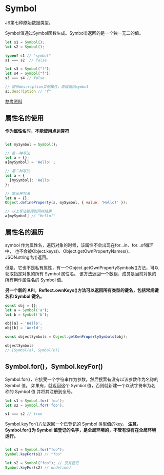 

# Symbol

JS第七种原始数据类型。

Symbol值通过Symbol函数生成。Symbol()返回的是一个独一无二的值。

```js
let s1 = Symbol();
let s2 = Symbol();

typeof s1 // "symbol"
s1 === s2  // false

let s3 = Symbol("f");
let s4 = Symbol("f");
s3 === s4 // false

// 提供description实例属性，直接返回symbol
s3.description // "f"

```

[参考资料](https://es6.ruanyifeng.com/#docs/symbol)

## 属性名的使用

**作为属性名时，不能使用点运算符**
```js

let mySymbol = Symbol();

// 第一种写法
let a = {};
a[mySymbol] = 'Hello!';

// 第二种写法
let a = {
  [mySymbol]: 'Hello!'
};

// 第三种写法
let a = {};
Object.defineProperty(a, mySymbol, { value: 'Hello!' });

// 以上写法都得到同样结果
a[mySymbol] // "Hello!"

```


## 属性名的遍历

symbol 作为属性名，遍历对象的时候，该属性不会出现在for...in、for...of循环中，
也不会被Object.keys()、Object.getOwnPropertyNames()、JSON.stringify()返回。


但是，它也不是私有属性，有一个Object.getOwnPropertySymbols()方法，可以获取指定对象的所有 Symbol 属性名。
该方法返回一个数组，成员是当前对象的所有用作属性名的 Symbol 值。


**另一个新的 API，Reflect.ownKeys()方法可以返回所有类型的键名，包括常规键名和 Symbol 键名。**

```js
const obj = {};
let a = Symbol('a');
let b = Symbol('b');

obj[a] = 'Hello';
obj[b] = 'World';

const objectSymbols = Object.getOwnPropertySymbols(obj);

objectSymbols
// [Symbol(a), Symbol(b)]

```

## Symbol.for()，Symbol.keyFor()

Symbol.for()，它接受一个字符串作为参数，然后搜索有没有以该参数作为名称的 Symbol 值。
如果有，就返回这个 Symbol 值，否则就新建一个以该字符串为名称的 Symbol 值
并将其注册到全局。
```js
let s1 = Symbol.for('foo');
let s2 = Symbol.for('foo');

s1 === s2 // true
```
Symbol.keyFor()方法返回一个已登记的 Symbol 类型值的key。
**注意，Symbol.for()为 Symbol 值登记的名字，是全局环境的，不管有没有在全局环境运行。**
```js

let s1 = Symbol.for("foo");
Symbol.keyFor(s1) // "foo"

let s2 = Symbol("foo"); // 没有登记
Symbol.keyFor(s2) // undefined
```